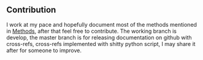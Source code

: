
## Contribution
I work at my pace and hopefully document most of the methods mentioned in [Methods](methods.sql), after that feel free to contribute. The working branch is develop, the master branch is for releasing documentation on github with cross-refs, cross-refs implemented with shitty python script, I may share it after for someone to improve.